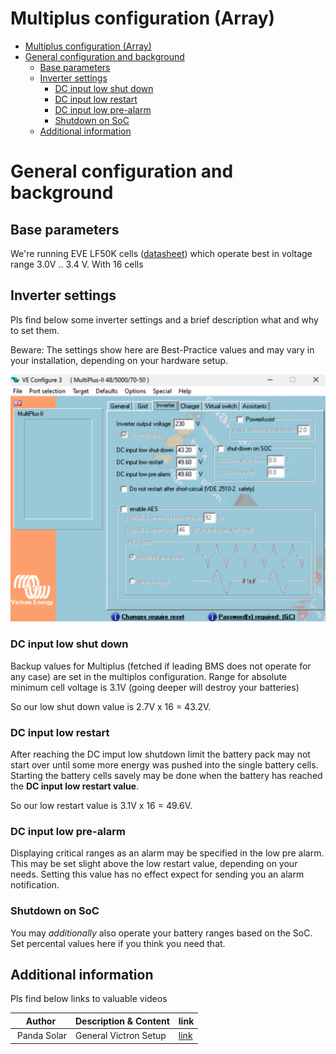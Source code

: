 # Multiplus configuration (Array)

- [Multiplus configuration (Array)](#multiplus-configuration-array)
- [General configuration and background](#general-configuration-and-background)
  - [Base parameters](#base-parameters)
  - [Inverter settings](#inverter-settings)
    - [DC input low shut down](#dc-input-low-shut-down)
    - [DC input low restart](#dc-input-low-restart)
    - [DC input low pre-alarm](#dc-input-low-pre-alarm)
    - [Shutdown on SoC](#shutdown-on-soc)
  - [Additional information](#additional-information)

# General configuration and background

## Base parameters

We're running EVE LF50K cells ([datasheet](../basics/LF50K3.2V-50Ah-Product-SpecificationVersion-D.pdf)) which operate best in voltage range 3.0V .. 3.4 V. With 16 cells

## Inverter settings

Pls find below some inverter settings and a brief description what and why to set them.

Beware: The settings show here are Best-Practice values and may vary in your installation, depending on your hardware setup.

![cable overview](./victron_mp_config_inverter.png)

### DC input low shut down

Backup values for Multiplus (fetched if leading BMS does not operate for any case) are set in the multiplos configuration. Range for absolute minimum cell voltage is 3.1V (going deeper will destroy your batteries)

So our low shut down value is 2.7V x 16 = 43.2V.

### DC input low restart

After reaching the DC imput low shutdown limit the battery pack may not start over until some more energy was pushed into the single battery cells. Starting the battery cells savely may be done when the battery has reached the **DC input low restart value**.

So our low restart value is 3.1V x 16 = 49.6V.

### DC input low pre-alarm

Displaying critical ranges as an alarm may be specified in the low pre alarm. This may be set slight above the low restart value, depending on your needs. Setting this value has no effect expect for sending you an alarm notification.

### Shutdown on SoC

You may *additionally* also operate your battery ranges based on the SoC. Set percental values here if you think you need that.

## Additional information

Pls find below links to valuable videos

|Author|Description & Content|link|
|---|---|---|
| Panda Solar | General Victron Setup | [link](https://www.youtube.com/watch?v=-6A0ThokpiM)|